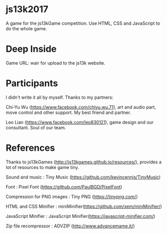 # js13k2017
A game for the js13kGame competition. Use HTML, CSS and JavaScript to do the whole game.

# Deep Inside
Game URL: wair for upload to the js13k website.



# Participants
I didn't write it all by myself. Thanks to my partners:

Chi-Yu Wu (https://www.facebook.com/chiyu.wu.71), art and audio part, move control and other support. My best friend and partner.

Leo Lian (https://www.facebook.com/leo830121), game design and our consultant. Soul of our team.


# References
Thanks to js13kGames (http://js13kgames.github.io/resources/), provides a lot of resources to make game tiny. 

Sound and music : Tiny Music (https://github.com/kevincennis/TinyMusic)

Font : Pixel Font (https://github.com/PaulBGD/PixelFont)

Compression for PNG images : Tiny PNG (https://tinypng.com/)

HTML and CSS Minifier : miniMinifier(https://github.com/xem/miniMinifier/)

JavaScript Minifier : JavaScript Minifier(https://javascript-minifier.com/)

Zip file recompressor : ADVZIP (http://www.advancemame.it/)
